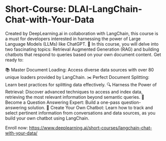 # Short-Course: DLAI-LangChain-Chat-with-Your-Data
Created by DeepLearning.ai in collaboration with LangChain, this course is a must for developers interested in harnessing the power of Large Language Models (LLMs) like ChatGPT. 🚀
In this course, you will delve into two fascinating topics: Retrieval Augmented Generation (RAG) and building chatbots that respond to queries based on your own document content. Get ready to:

📚 Master Document Loading: Access diverse data sources with over 80 unique loaders provided by LangChain.
✂️ Perfect Document Splitting: Learn best practices for splitting data effectively.
🔍 Harness the Power of Retrieval: Discover advanced techniques to access and index data, retrieving the most relevant information beyond semantic queries.
💬 Become a Question Answering Expert: Build a one-pass question-answering solution.
🤖 Create Your Own Chatbot: Learn how to track and select pertinent information from conversations and data sources, as you build your own chatbot using LangChain.

Enroll now: https://www.deeplearning.ai/short-courses/langchain-chat-with-your-data/
